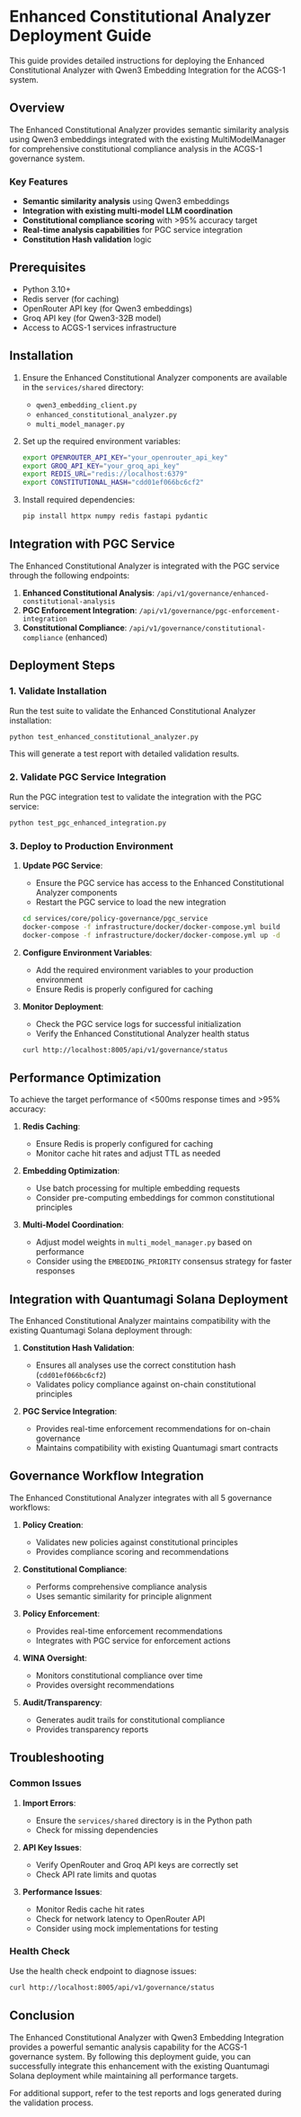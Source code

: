 # Enhanced Constitutional Analyzer Deployment Guide

This guide provides detailed instructions for deploying the Enhanced Constitutional Analyzer with Qwen3 Embedding Integration for the ACGS-1 system.

## Overview

The Enhanced Constitutional Analyzer provides semantic similarity analysis using Qwen3 embeddings integrated with the existing MultiModelManager for comprehensive constitutional compliance analysis in the ACGS-1 governance system.

### Key Features

- **Semantic similarity analysis** using Qwen3 embeddings
- **Integration with existing multi-model LLM coordination**
- **Constitutional compliance scoring** with >95% accuracy target
- **Real-time analysis capabilities** for PGC service integration
- **Constitution Hash validation** logic

## Prerequisites

- Python 3.10+
- Redis server (for caching)
- OpenRouter API key (for Qwen3 embeddings)
- Groq API key (for Qwen3-32B model)
- Access to ACGS-1 services infrastructure

## Installation

1. Ensure the Enhanced Constitutional Analyzer components are available in the `services/shared` directory:
   - `qwen3_embedding_client.py`
   - `enhanced_constitutional_analyzer.py`
   - `multi_model_manager.py`

2. Set up the required environment variables:
   ```bash
   export OPENROUTER_API_KEY="your_openrouter_api_key"
   export GROQ_API_KEY="your_groq_api_key"
   export REDIS_URL="redis://localhost:6379"
   export CONSTITUTIONAL_HASH="cdd01ef066bc6cf2"
   ```

3. Install required dependencies:
   ```bash
   pip install httpx numpy redis fastapi pydantic
   ```

## Integration with PGC Service

The Enhanced Constitutional Analyzer is integrated with the PGC service through the following endpoints:

1. **Enhanced Constitutional Analysis**: `/api/v1/governance/enhanced-constitutional-analysis`
2. **PGC Enforcement Integration**: `/api/v1/governance/pgc-enforcement-integration`
3. **Constitutional Compliance**: `/api/v1/governance/constitutional-compliance` (enhanced)

## Deployment Steps

### 1. Validate Installation

Run the test suite to validate the Enhanced Constitutional Analyzer installation:

```bash
python test_enhanced_constitutional_analyzer.py
```

This will generate a test report with detailed validation results.

### 2. Validate PGC Service Integration

Run the PGC integration test to validate the integration with the PGC service:

```bash
python test_pgc_enhanced_integration.py
```

### 3. Deploy to Production Environment

1. **Update PGC Service**:
   - Ensure the PGC service has access to the Enhanced Constitutional Analyzer components
   - Restart the PGC service to load the new integration

   ```bash
   cd services/core/policy-governance/pgc_service
   docker-compose -f infrastructure/docker/docker-compose.yml build
   docker-compose -f infrastructure/docker/docker-compose.yml up -d
   ```

2. **Configure Environment Variables**:
   - Add the required environment variables to your production environment
   - Ensure Redis is properly configured for caching

3. **Monitor Deployment**:
   - Check the PGC service logs for successful initialization
   - Verify the Enhanced Constitutional Analyzer health status

   ```bash
   curl http://localhost:8005/api/v1/governance/status
   ```

## Performance Optimization

To achieve the target performance of <500ms response times and >95% accuracy:

1. **Redis Caching**:
   - Ensure Redis is properly configured for caching
   - Monitor cache hit rates and adjust TTL as needed

2. **Embedding Optimization**:
   - Use batch processing for multiple embedding requests
   - Consider pre-computing embeddings for common constitutional principles

3. **Multi-Model Coordination**:
   - Adjust model weights in `multi_model_manager.py` based on performance
   - Consider using the `EMBEDDING_PRIORITY` consensus strategy for faster responses

## Integration with Quantumagi Solana Deployment

The Enhanced Constitutional Analyzer maintains compatibility with the existing Quantumagi Solana deployment through:

1. **Constitution Hash Validation**:
   - Ensures all analyses use the correct constitution hash (`cdd01ef066bc6cf2`)
   - Validates policy compliance against on-chain constitutional principles

2. **PGC Service Integration**:
   - Provides real-time enforcement recommendations for on-chain governance
   - Maintains compatibility with existing Quantumagi smart contracts

## Governance Workflow Integration

The Enhanced Constitutional Analyzer integrates with all 5 governance workflows:

1. **Policy Creation**:
   - Validates new policies against constitutional principles
   - Provides compliance scoring and recommendations

2. **Constitutional Compliance**:
   - Performs comprehensive compliance analysis
   - Uses semantic similarity for principle alignment

3. **Policy Enforcement**:
   - Provides real-time enforcement recommendations
   - Integrates with PGC service for enforcement actions

4. **WINA Oversight**:
   - Monitors constitutional compliance over time
   - Provides oversight recommendations

5. **Audit/Transparency**:
   - Generates audit trails for constitutional compliance
   - Provides transparency reports

## Troubleshooting

### Common Issues

1. **Import Errors**:
   - Ensure the `services/shared` directory is in the Python path
   - Check for missing dependencies

2. **API Key Issues**:
   - Verify OpenRouter and Groq API keys are correctly set
   - Check API rate limits and quotas

3. **Performance Issues**:
   - Monitor Redis cache hit rates
   - Check for network latency to OpenRouter API
   - Consider using mock implementations for testing

### Health Check

Use the health check endpoint to diagnose issues:

```bash
curl http://localhost:8005/api/v1/governance/status
```

## Conclusion

The Enhanced Constitutional Analyzer with Qwen3 Embedding Integration provides a powerful semantic analysis capability for the ACGS-1 governance system. By following this deployment guide, you can successfully integrate this enhancement with the existing Quantumagi Solana deployment while maintaining all performance targets.

For additional support, refer to the test reports and logs generated during the validation process.
